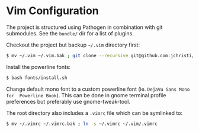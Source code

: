 # Vim Configuration
The project is structured using Pathogen in combination with git submodules. See the `bundle/` dir for a list of plugins.

Checkout the project but backup `~/.vim` directory first:
```bash
$ mv ~/.vim ~/.vim.bak ; git clone --recursive git@github.com:jchristi/dotvim ~/.vim
```

Install the powerline fonts:
```bash
$ bash fonts/install.sh
```

Change default mono font to a custom powerline font (ie. `DejaVu Sans Mono for  Powerline Book`). This can be done in gnome terminal profile preferences but preferably use gnome-tweak-tool.

The root directory also includes a `.vimrc` file which can be symlinked to:
```bash
$ mv ~/.vimrc ~/.vimrc.bak ; ln -s ~/.vimrc ~/.vim/.vimrc
```
